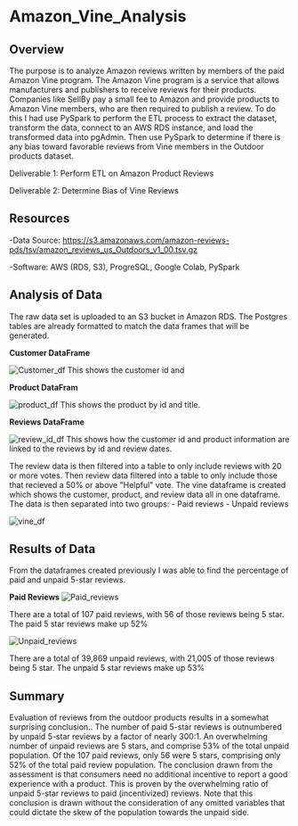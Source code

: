 # Amazon_Vine_Analysis

## Overview
The purpose is to analyze Amazon reviews written by members of the paid Amazon Vine program. The Amazon Vine program is a service that allows manufacturers and publishers to receive reviews for their products. Companies like SellBy pay a small fee to Amazon and provide products to Amazon Vine members, who are then required to publish a review. To do this I had use PySpark to perform the ETL process to extract the dataset, transform the data, connect to an AWS RDS instance, and load the transformed data into pgAdmin. Then use PySpark to determine if there is any bias toward favorable reviews from Vine members in the Outdoor products dataset.

Deliverable 1: Perform ETL on Amazon Product Reviews

Deliverable 2: Determine Bias of Vine Reviews

## Resources

-Data Source: https://s3.amazonaws.com/amazon-reviews-pds/tsv/amazon_reviews_us_Outdoors_v1_00.tsv.gz

-Software: AWS (RDS, S3), ProgreSQL, Google Colab, PySpark

## Analysis of Data
The raw data set is uploaded to an S3 bucket in Amazon RDS. The Postgres tables are already formatted to match the data frames that will be generated.

**Customer DataFrame**

![Customer_df](https://user-images.githubusercontent.com/108022219/197396668-6f153186-0f49-4799-a25f-0bebb709dc4a.png)
This shows the customer id and 

**Product DataFram**

![product_df](https://user-images.githubusercontent.com/108022219/197395018-19942c8c-54f0-4638-8d85-581f90e944f6.png)
This shows the product by id and title. 

**Reviews DataFrame**

![review_id_df](https://user-images.githubusercontent.com/108022219/197395019-e4c95110-06d4-4c6f-aff3-0e8e1a9f7b8d.png)
This shows how the customer id and product information are linked to the reviews by id and review dates.

The review data is then filtered into a table to only include reviews with 20 or more votes.
Then review data filtered into a table to only include those that recieved a 50% or above "Helpful" vote.
The vine dataframe is created which shows the customer, product, and review data all in one dataframe.
       The data is then separated into two groups:
            - Paid reviews
            - Unpaid reviews
            
![vine_df](https://user-images.githubusercontent.com/108022219/197395947-df095c92-9783-4e6a-836e-3b8f6b1ce408.png)

## Results of Data
From the dataframes created previously I was able to find the percentage of paid and unpaid 5-star reviews.

**Paid Reviews**
![Paid_reviews](https://user-images.githubusercontent.com/108022219/197395945-b1b0ff3d-f0d5-4985-b15a-4dc92ce52c53.png)

There are a total of 107 paid reviews, with 56 of those reviews being 5 star. The paid 5 star reviews make up 52%


![Unpaid_reviews](https://user-images.githubusercontent.com/108022219/197395946-af6c46b7-48fc-4a19-9583-4a27ee5a39f4.png)

There are a total of 39,869 unpaid reviews, with 21,005 of those reviews being 5 star. The unpaid 5 star reviews make up 53%

## Summary 
Evaluation of reviews from the outdoor products results in a somewhat surprising conclusion.. The number of paid 5-star reviews is outnumbered by unpaid 5-star reviews by a factor of nearly 300:1. An overwhelming number of unpaid reviews are 5 stars, and comprise 53% of the total unpaid population. Of the 107 paid reviews, only 56 were 5 stars, comprising only 52% of the total paid review population. The conclusion drawn from the assessment is that consumers need no additional incentive to report a good experience with a product. This is proven by the overwhelming ratio of unpaid 5-star reviews to paid (incentivized) reviews. Note that this conclusion is drawn without the consideration of any omitted variables that could dictate the skew of the population towards the unpaid side.
